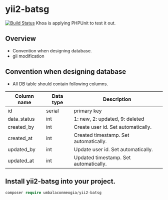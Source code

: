 # yii2-batsg
[![Build Status](https://travis-ci.org/khoawasabi/yii2-batsg.svg?branch=master)](https://travis-ci.org/khoawasabi/yii2-batsg)
Khoa is applying PHPUnit to test it out.

## Overview

* Convention when designing database.
* gii modification
 
## Convention when designing database

* All DB table should contain following columns.

Column name | Data type | Description
---|---|---
id | serial | primary key
data_status | int | 1: new, 2: updated, 9: deleted
created_by | int | Create user id. Set automatically.
created_at | int | Created timestamp. Set automatically.
updated_by | int | Update user id. Set automatically.
updated_at | int | Updated timestamp. Set automatically.


## Install yii2-batsg into your project.
```php
composer require umbalaconmeogia/yii2-batsg
```
